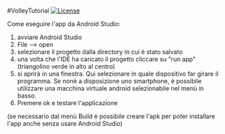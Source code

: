 #VolleyTutorial
[![License](http://img.shields.io/:license-gpl3-blue.svg)](http://www.gnu.org/licenses/gpl-3.0.html)

Come eseguire l'app da Android Studio:

1. avviare Android Studio
2. File --> open
3. selezionare il progetto dalla directory in cui è stato salvato
4. una volta che l'IDE ha caricato il progetto cliccare su "run app" (triangolino verde in alto al centro)
5. si aprirà in una finestra. Qui selezionare in quale dispositivo far girare il programma. Se nonè a disposizione uno smartphone, è possibile utilizzare una macchina virtuale android selezionabile nel menù in basso. 
6. Premere ok e testare l'applicazione

(se necessario dal menù Build è possibile creare l'apk per poter installare l'app anche senza usare Android Studio)
